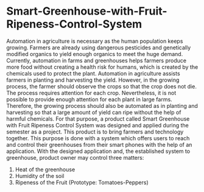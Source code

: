 # Smart-Greenhouse-with-Fruit-Ripeness-Control-System
Automation in agriculture is necessary as the human population keeps growing. Farmers are already using dangerous pesticides and genetically modified organics to yield enough organics to meet the huge demand. Currently, automation in farms and greenhouses helps farmers produce more food without creating a health risk for humans, which is created by the chemicals used to protect the plant. Automation in agriculture assists farmers in planting and harvesting the yield. However, in the growing process, the farmer should observe the crops so that the crop does not die. The process requires attention for each crop. Nevertheless, it is not possible to provide enough attention for each plant in large farms. Therefore, the growing process should also be automated as in planting and harvesting so that a large amount of yield can ripe without the help of harmful chemicals.
For that purpose, a product called Smart Greenhouse with Fruit Ripeness Control System was designed and applied during the semester as a project. This product is to bring farmers and technology together. This purpose is done with a system which offers users to reach and control their greenhouses from their smart phones with the help of an application. With the designed application and, the established system to greenhouse, product owner may control three matters:
1) Heat of the greenhouse
2) Humidity of the soil
3) Ripeness of the Fruit (Prototype: Tomatoes-Peppers)
